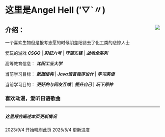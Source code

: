 # 这里是Angel Hell (′▽`〃) 

 

## <img align="right" src="https://github-readme-stats.vercel.app/api?username=AngelHellWolf&count_private=true&show_icons=true">介绍：

一个喜欢生物但是报考志愿的时候阴差阳错去了化工类的悲惨人士

爱玩的游戏 ***CSGO*** | ***彩虹六号*** | ***守望先锋*** | ***战地全系列***

高等教育信息： ***沈阳工业大学***

当前学习目标：  ***数据结构*** | ***Java语言程序设计*** | ***学习英语***

当前学习目的： ***更好的与网友互喷*** | ***提升自己*** | ***玩下原神***


### 喜欢动漫，爱听日语歌曲



---

##### 这里将会阐述本页更新情况

2023/9/4    开始粉刷此页
2025/5/4 更新进度


